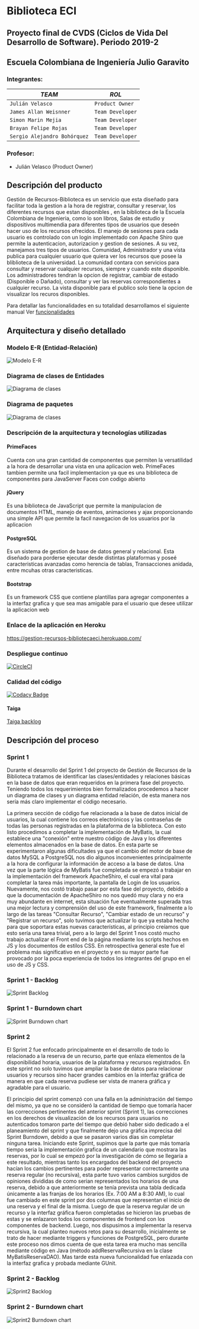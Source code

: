 ﻿# Biblioteca ECI
## Proyecto final de CVDS (Ciclos de Vida Del Desarrollo de Software). Periodo 2019-2
## Escuela Colombiana de Ingeniería Julio Garavito

### Integrantes:
|   *TEAM*                      |        *ROL*                |
|-------------------------------|-----------------------------|
|`Julián Velasco`               |`Product Owner`              |
|`James Allan Weisnner`         |`Team Developer`             |
|`Simon Marin Mejia`            |`Team Developer`             |
|`Brayan Felipe Rojas`          |`Team Developer`             |
|`Sergio Alejandro Bohórquez`   |`Team Developer`             |



### Profesor:
* Julián Velasco (Product Owner)


## Descripción del producto
Gestión de Recursos-Biblioteca es un servicio que esta diseñado para facilitar toda la gestion a la hora de registrar, consultar y reservar, los diferentes recursos que estan disponibles , en la biblioteca de la Escuela Colombiana de Ingenieria, como lo son libros, Salas de estudio y dispositivos multimendia para diferentes tipos de usuarios que deseén hacer uso de los recursos ofrecidos. El manejo de sesiones para cada usuario es controlado con un login implementado con Apache Shiro que permite la autenticacion, autorizacion y gestion de sesiones. A su vez, manejamos tres tipos de usuarios. Comunidad, Administrador y una vista publica para cualquier usuario que quiera ver los recursos que posee la bliblioteca de la universidad. La comunidad contara con servicios para consultar y reservar cualquier recursos, siempre y cuando este disponible. Los administradores tendran la opcion de registrar, cambiar de estado (Disponible o Dañado), consultar y ver las reservas correspondientes a cualquier recurso. La vista disponible para el publico solo tiene la opcion de visualizar los recuros disponibles. 

Para detallar las funcionalidades en su totalidad desarrollamos el siguiente manual 
Ver [funcionalidades](manual.md)

## Arquitectura y diseño detallado

### Modelo E-R (Entidad-Relación)
![Modelo E-R](https://github.com/2019-2-PROYCVDS-WILDCAT/Proyecto_CVDS/blob/master/img/ModeloER3.png)
### Diagrama de clases de Entidades
![Diagrama de clases](https://github.com/2019-2-PROYCVDS-WILDCAT/Proyecto_CVDS/blob/master/img/DClasesA.png)
### Diagrama de paquetes
![Diagrama de clases](https://github.com/2019-2-PROYCVDS-WILDCAT/Proyecto_CVDS/blob/master/img/DiagramaPaquetes.png)
### Descripción de la arquitectura y tecnologías utilizadas

#### PrimeFaces

Cuenta con una gran cantidad de componentes que permiten la versatilidad a la hora de desarrollar una vista en una aplicacion web. PrimeFaces tambien permite una facil implementacion ya que es una biblioteca de componentes para JavaServer Faces con codigo abierto 

#### jQuery

Es una biblioteca de JavaScript que permite la manipulacion de documentos HTML, manejo de eventos, animaciones y ajax proporcionando una simple API que permite la facil navegacion de los usuarios por la aplicacion 

#### PostgreSQL
Es un sistema de gestion de base de datos general y relacional. Esta diseñado para porderse ejecutar desde distintas plataformas y poseé caracteristicas avanzadas como herencia de tablas, Transacciones anidada, entre mcuhas otras caracteristicas.

#### Bootstrap
Es un framework CSS que contiene plantillas para agregar componentes a la interfaz grafica y que sea mas amigable para el usuario que desee utilizar la aplicacion web 

### Enlace de la aplicación en Heroku

https://gestion-recursos-bibliotecaeci.herokuapp.com/

### Despliegue continuo

[![CircleCI](https://circleci.com/gh/2019-2-PROYCVDS-WILDCAT/Proyecto_CVDS.svg?style=svg)](https://circleci.com/gh/2019-2-PROYCVDS-WILDCAT/Proyecto_CVDS)

### Calidad del código
[![Codacy Badge](https://api.codacy.com/project/badge/Grade/96529c2ddd674254b403a423975f8402)](https://www.codacy.com/manual/SimonMarinM/Proyecto_CVDS?utm_source=github.com&amp;utm_medium=referral&amp;utm_content=2019-2-PROYCVDS-WILDCAT/Proyecto_CVDS&amp;utm_campaign=Badge_Grade)

#### Taiga
 
[Taiga backlog](https://tree.taiga.io/project/kyrielw-gestion-de-recursos-biblioteca/backlog)

## Descripción del proceso

### Sprint 1
Durante el desarrollo del Sprint 1 del proyecto de Gestión de Recursos de la Biblioteca tratamos de identificar las clases/entidades y relaciones básicas en la base de datos que eran requeridos en la primera fase del proyecto. Teniendo todos los requerimientos bien formalizados procedemos a hacer un diagrama de clases y un diagrama entidad relación, de esta manera nos sería más claro implementar el código necesario.

La primera sección de código fue relacionada a la base de datos inicial de usuarios, la cual contiene los correos electrónicos y las contraseñas de todas las personas registradas en la plataforma de la biblioteca. Con esto listo procedimos a completar la implementación de MyBatis, la cual establece una "conexión" entre nuestro código de Java y los diferentes elementos almacenados en la base de datos. En esta parte se experimentaron algunas dificultades ya que el cambio del motor de base de datos MySQL a PostgreSQL nos dio algunos inconvenientes principalmente a la hora de configurar la información de acceso a la base de datos.
Una vez que la parte lógica de MyBatis fue completada se empezó a trabajar en la implementación del framework ApacheShiro, el cual era vital para completar la tarea más importante, la pantalla de Login de los usuarios. Nuevamente, nos costó trabajo pasar por esta fase del proyecto, debido a que la documentación de ApacheShiro no nos quedó muy clara y no era muy abundante en internet, esta situación fue eventualmente superada tras una mejor lectura y comprensión del uso de este framework, finalmente a lo largo de las tareas "Consultar Recurso", "Cambiar estado de un recurso" y "Registrar un recurso", solo tuvimos que actualizar lo que ya estaba hecho para que soportara estas nuevas características, al principio creíamos que esto sería una tarea trivial, pero a lo largo del Sprint 1 nos costó mucho trabajo actualizar el Front end de la página mediante los scripts hechos en JS y los documentos de estilos CSS. En retrospectiva general este fue el problema más significativo en el proyecto y en su mayor parte fue provocado por la poca experiencia de todos los integrantes del grupo en el uso de JS y CSS.

### Sprint 1 - Backlog

![Sprint Backlog](https://github.com/2019-2-PROYCVDS-WILDCAT/Proyecto_CVDS/blob/master/img/sprint%201%20backlog.PNG)

### Sprint 1 - Burndown chart

![Sprint Burndown chart](https://github.com/2019-2-PROYCVDS-WILDCAT/Proyecto_CVDS/blob/master/img/sprint%201%20burndown%20chart.PNG)

### Sprint 2
El Sprint 2 fue enfocado principalmente en el desarrollo de todo lo relacionado a la reserva de un recurso, parte que enlaza elementos de la disponibilidad horaria, usuarios de la plataforma y recursos registrados. En este sprint no solo tuvimos que ampliar la base de datos para relacionar usuarios y recursos sino hacer grandes cambios en la interfaz gráfica de manera en que cada reserva pudiese ser vista de manera gráfica y agradable para el usuario.

El principio del sprint comenzó con una falla en la administración del tiempo del mismo, ya que no se consideró la cantidad de tiempo que tomaría hacer las correcciones pertinentes del anterior sprint (Sprint 1), las correcciones en los derechos de visualización de los recursos para usuarios no autenticados tomaron parte del tiempo que debió haber sido dedicado a el planeamiento del sprint y que finalmente dejo una gráfica imprecisa del Sprint Burndown, debido a que se pasaron varios días sin completar ninguna tarea.
Iniciando este Sprint, supimos que la parte que más tomaría tiempo seria la implementación grafica de un calendario que mostrara las reservas, por lo cual se empezó por la investigación de cómo se llegaría a este resultado, mientras tanto los encargados del backend del proyecto hacían los cambios pertinentes para poder representar correctamente una reserva regular (no recursiva), esta parte tuvo varios cambios surgidos de opiniones divididas de como serian representados los horarios de una reserva, debido a que anteriormente se tenía prevista una tabla dedicada únicamente a las franjas de los horarios (Ex. 7:00 AM a 8:30 AM), lo cual fue cambiado en este sprint por dos columnas que representan el inicio de una reserva y el final de la misma. Luego de que la reserva regular de un recurso y la interfaz gráfica fueron completadas se hicieron las pruebas de estas y se enlazaron todos los componentes de frontend con los componentes de backend. Luego, nos dispusimos a implementar la reserva recursiva, la cual planteo nuevos retos para su desarrollo, inicialmente se trato de hacer mediante triggers y funciones de PostgreSQL, pero durante este proceso nos dimos cuenta de que esta tarea era mucho mas sencilla mediante código en Java (método addReservaRecursiva en la clase MyBatisReservaDAO). Mas tarde esta nueva funcionalidad fue enlazada con la interfaz grafica y probada mediante GUnit.


### Sprint 2 - Backlog

![Sprint2 Backlog](https://github.com/2019-2-PROYCVDS-WILDCAT/Proyecto_CVDS/blob/master/img/Sprint%202%20Backlog.PNG)

### Sprint 2 - Burndown chart

![Sprint2 Burndown chart](https://github.com/2019-2-PROYCVDS-WILDCAT/Proyecto_CVDS/blob/master/img/Sprint%202%20Burndown%20chart.PNG)





